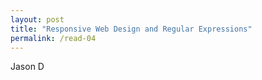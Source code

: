 ```yaml
---
layout: post
title: "Responsive Web Design and Regular Expressions"
permalink: /read-04
---
```

Jason D